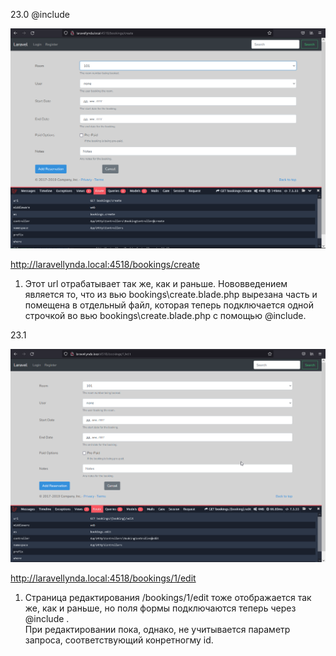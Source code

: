 23.0  @include

<img src="./img/23.0.png" alt="drawing" width="800"/>

http://laravellynda.local:4518/bookings/create

1) Этот url отрабатывает так же, как и раньше. Нововведением является то, что из вью bookings\create.blade.php вырезана часть и помещена в отдельный файл, которая теперь подключается одной строчкой во вью bookings\create.blade.php с помощью @include.

23.1

<img src="./img/23.1.png" alt="drawing" width="800"/>

http://laravellynda.local:4518/bookings/1/edit

1) Страница редактирования /bookings/1/edit тоже отображается так же, как и раньше, но поля формы подключаются теперь через @include .  
При редактировании пока, однако, не учитывается параметр запроса, соответствующий конретногму id.





